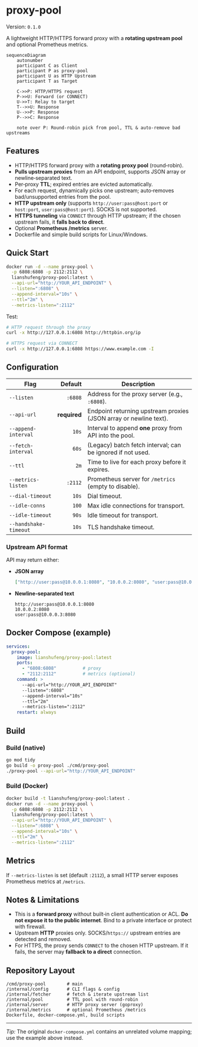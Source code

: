 # proxy-pool

Version: `0.1.0`

A lightweight HTTP/HTTPS forward proxy with a **rotating upstream pool** and optional Prometheus metrics.


```mermaid
sequenceDiagram
    autonumber
    participant C as Client
    participant P as proxy-pool
    participant U as HTTP Upstream
    participant T as Target

    C->>P: HTTP/HTTPS request
    P->>U: Forward (or CONNECT)
    U->>T: Relay to target
    T-->>U: Response
    U-->>P: Response
    P-->>C: Response

    note over P: Round‑robin pick from pool, TTL & auto‑remove bad upstreams
```


## Features
- HTTP/HTTPS forward proxy with a **rotating proxy pool** (round‑robin).
- **Pulls upstream proxies** from an API endpoint, supports JSON array or newline‑separated text.
- Per‑proxy **TTL**; expired entries are evicted automatically.
- For each request, dynamically picks one upstream; auto‑removes bad/unsupported entries from the pool.
- **HTTP upstream only** (supports `http://user:pass@host:port` or `host:port`, `user:pass@host:port`). SOCKS is not supported.
- **HTTPS tunneling** via `CONNECT` through HTTP upstream; if the chosen upstream fails, it **falls back to direct**.
- Optional **Prometheus /metrics** server.
- Dockerfile and simple build scripts for Linux/Windows.

## Quick Start

```bash
docker run -d --name proxy-pool \
  -p 6808:6808 -p 2112:2112 \
  lianshufeng/proxy-pool:latest \
  --api-url="http://YOUR_API_ENDPOINT" \
  --listen=":6808" \
  --append-interval="10s" \
  --ttl="2m" \
  --metrics-listen=":2112"
```

Test:

```bash
# HTTP request through the proxy
curl -x http://127.0.0.1:6808 http://httpbin.org/ip

# HTTPS request via CONNECT
curl -x http://127.0.0.1:6808 https://www.example.com -I
```

## Configuration

| Flag | Default | Description |
|---|---:|---|
| `--listen` | `:6808` | Address for the proxy server (e.g., `:6808`). |
| `--api-url` | **required** | Endpoint returning upstream proxies (JSON array or newline text). |
| `--append-interval` | `10s` | Interval to append **one** proxy from API into the pool. |
| `--fetch-interval` | `60s` | (Legacy) batch fetch interval; can be ignored if not used. |
| `--ttl` | `2m` | Time to live for each proxy before it expires. |
| `--metrics-listen` | `:2112` | Prometheus server for `/metrics` (empty to disable). |
| `--dial-timeout` | `10s` | Dial timeout. |
| `--idle-conns` | `100` | Max idle connections for transport. |
| `--idle-timeout` | `90s` | Idle timeout for transport. |
| `--handshake-timeout` | `10s` | TLS handshake timeout. |


### Upstream API format

API may return either:

- **JSON array**
  ```json
  ["http://user:pass@10.0.0.1:8080", "10.0.0.2:8080", "user:pass@10.0.0.3:8080"]
  ```

- **Newline‑separated text**
  ```text
  http://user:pass@10.0.0.1:8080
  10.0.0.2:8080
  user:pass@10.0.0.3:8080
  ```


## Docker Compose (example)
```yaml
services:
  proxy-pool:
    image: lianshufeng/proxy-pool:latest
    ports:
      - "6808:6808"          # proxy
      - "2112:2112"          # metrics (optional)
    command: >
      --api-url="http://YOUR_API_ENDPOINT"
      --listen=":6808"
      --append-interval="10s"
      --ttl="2m"
      --metrics-listen=":2112"
    restart: always
```

## Build

### Build (native)

```bash
go mod tidy
go build -o proxy-pool ./cmd/proxy-pool
./proxy-pool --api-url="http://YOUR_API_ENDPOINT"
```

### Build (Docker)

```bash
docker build -t lianshufeng/proxy-pool:latest .
docker run -d --name proxy-pool \
  -p 6808:6808 -p 2112:2112 \
  lianshufeng/proxy-pool:latest \
  --api-url="http://YOUR_API_ENDPOINT" \
  --listen=":6808" \
  --append-interval="10s" \
  --ttl="2m" \
  --metrics-listen=":2112"
```


## Metrics
If `--metrics-listen` is set (default `:2112`), a small HTTP server exposes Prometheus metrics at `/metrics`.

## Notes & Limitations

- This is a **forward proxy** without built‑in client authentication or ACL. **Do not expose it to the public internet**. Bind to a private interface or protect with firewall.
- Upstream **HTTP** proxies only. SOCKS/`https://` upstream entries are detected and removed.
- For HTTPS, the proxy sends `CONNECT` to the chosen HTTP upstream. If it fails, the server may **fallback to a direct** connection.


## Repository Layout
```
/cmd/proxy-pool        # main
/internal/config       # CLI flags & config
/internal/fetcher      # fetch & iterate upstream list
/internal/pool         # TTL pool with round-robin
/internal/server       # HTTP proxy server (goproxy)
/internal/metrics      # optional Prometheus /metrics
Dockerfile, docker-compose.yml, build scripts
```

---

*Tip:* The original `docker-compose.yml` contains an unrelated volume mapping; use the example above instead.
